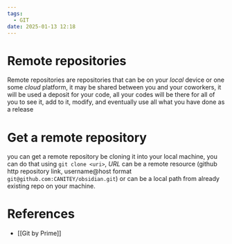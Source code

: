 ```yaml
---
tags:
  - GIT
date: 2025-01-13 12:18
---
```

# Remote repositories
Remote repositories are repositories that can be on your *local* device or one some *cloud* platform, it may be shared between you and your coworkers, it will be used a deposit for your code, all your codes will be there for all of you to see it, add to it, modify, and eventually use all what you have done as a release

# Get a remote repository
you can get a remote repository be cloning it into your local machine, you can do that using `git clone <uri>`, *URL* can be a remote resource (github http repository link, username@host format `git@github.com:CANITEY/obsidian.git`) or can be a local path from already existing repo on your machine.



# References
- [[Git by Prime]]
